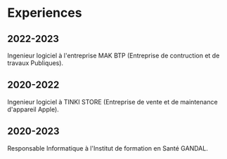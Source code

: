 # Experiences
## 2022-2023
Ingenieur logiciel à l'entreprise MAK BTP (Entreprise de contruction et de travaux Publiques).
## 2020-2022
Ingenieur logiciel à TINKI STORE (Entreprise de vente et de maintenance d'appareil Apple).
## 2020-2023
Responsable Informatique à l'Institut de formation en Santé GANDAL.